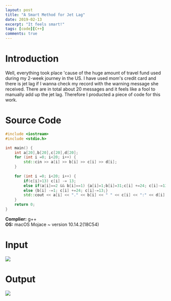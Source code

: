 ```yaml
---
layout: post
title: "A Smart Method for Jet Lag"
date: 2019-02-13
excerpt: "It feels smart!"
tags: [code][C++]
comments: true
---
```


# Introduction 
Well, everything took place 'cause of the huge amount of travel fund used during my 2-week journey in the US. I have used mom's credit card and there is jet lag if I wanna check my record with the warning message she received. There are in total about 20 messages and it feels like a fool to manually add up the jet lag. Therefore I producted a piece of code for this work.

# Source Code
```cpp
#include <iostream>
#include <stdio.h>

int main() {
    int a[20],b[20],c[20],d[20];
    for (int i =0; i<20; i++) {
        std::cin >> a[i] >> b[i] >> c[i] >> d[i];
    }
    
    for (int i =0; i<20; i++) {
        if(c[i]>13) c[i] -= 13;
        else if(a[i]==2 && b[i]==1) {a[i]=1;b[i]=31;c[i] +=24; c[i]-=13;}
        else {b[i] -=1; c[i] +=24; c[i]-=13;}
        std::cout << a[i] << "." << b[i] << " " << c[i] << ":" << d[i] << std::endl;
    }
    return 0;
}
```
**Complier:** g++ <br />
**OS:** macOS Mojace ~ version 10.14.2(18C54)

# Input
![]({{site.baseurl}}/features/Input.png)

# Output
![]({{site.baseurl}}/features/Output.)